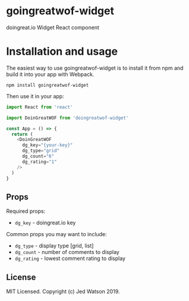 # goingreatwof-widget
doingreat.io Widget React component

# Installation and usage

The easiest way to use goingreatwof-widget is to install it from npm and build it into your app with Webpack.

```
npm install goingreatwof-widget
```

Then use it in your app:

```js
import React from 'react'

import DoinGreatWOF from 'doingreatwof-widget'

const App = () => {
  return (
    <DoinGreatWOF
      dg_key="{your-key}"
      dg_type="grid"
      dg_count="6"
      dg_rating="1"
    />
  )
}
```

## Props

Required props:

- `dg_key` - doingreat.io key

Common props you may want to include:

- `dg_type` - display type [grid, list]
- `dg_count` - number of comments to display
- `dg_rating` - lowest comment rating to display

## License

MIT Licensed. Copyright (c) Jed Watson 2019.

